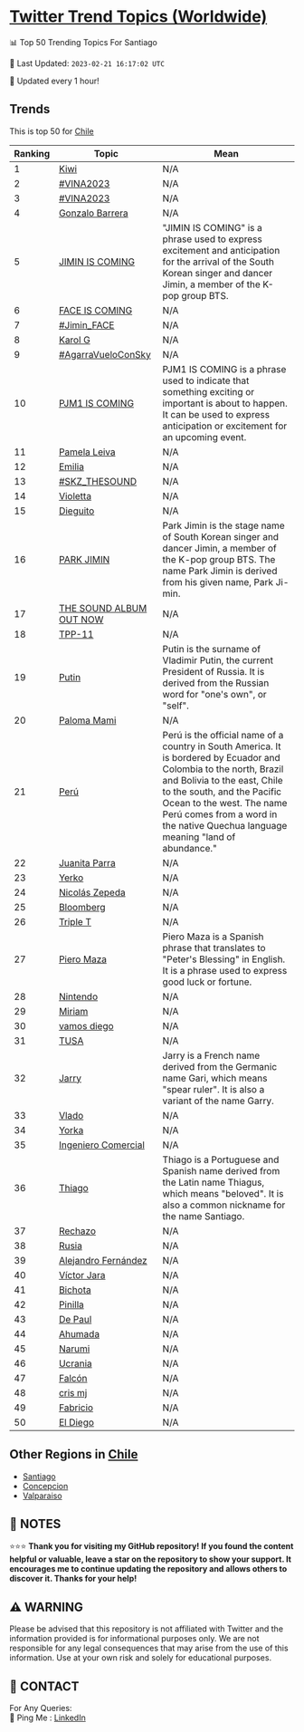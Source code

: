 [Twitter Trend Topics (Worldwide)](https://github.com/ErcinDedeoglu/Twitter-Trend-Topics)
==========


📊 Top 50 Trending Topics For Santiago

📆 Last Updated: `2023-02-21 16:17:02 UTC`

🔧 Updated every 1 hour!


## Trends

This is top 50 for [Chile](</Chile>)

| Ranking | Topic | Mean |
| ------- | ------------ | ------------ |
| 1 | [Kiwi](http://twitter.com/search?q=Kiwi) | N/A |
| 2 | [#VINA2023](http://twitter.com/search?q=%23VINA2023) | N/A |
| 3 | [#VINA2023](http://twitter.com/search?q=%23VINA2023) | N/A |
| 4 | [Gonzalo Barrera](http://twitter.com/search?q=Gonzalo+Barrera) | N/A |
| 5 | [JIMIN IS COMING](http://twitter.com/search?q=JIMIN+IS+COMING) | "JIMIN IS COMING" is a phrase used to express excitement and anticipation for the arrival of the South Korean singer and dancer Jimin, a member of the K-pop group BTS. |
| 6 | [FACE IS COMING](http://twitter.com/search?q=FACE+IS+COMING) | N/A |
| 7 | [#Jimin_FACE](http://twitter.com/search?q=%23Jimin_FACE) | N/A |
| 8 | [Karol G](http://twitter.com/search?q=Karol+G) | N/A |
| 9 | [#AgarraVueloConSky](http://twitter.com/search?q=%23AgarraVueloConSky) | N/A |
| 10 | [PJM1 IS COMING](http://twitter.com/search?q=PJM1+IS+COMING) | PJM1 IS COMING is a phrase used to indicate that something exciting or important is about to happen. It can be used to express anticipation or excitement for an upcoming event. |
| 11 | [Pamela Leiva](http://twitter.com/search?q=Pamela+Leiva) | N/A |
| 12 | [Emilia](http://twitter.com/search?q=Emilia) | N/A |
| 13 | [#SKZ_THESOUND](http://twitter.com/search?q=%23SKZ_THESOUND) | N/A |
| 14 | [Violetta](http://twitter.com/search?q=Violetta) | N/A |
| 15 | [Dieguito](http://twitter.com/search?q=Dieguito) | N/A |
| 16 | [PARK JIMIN](http://twitter.com/search?q=PARK+JIMIN) | Park Jimin is the stage name of South Korean singer and dancer Jimin, a member of the K-pop group BTS. The name Park Jimin is derived from his given name, Park Ji-min. |
| 17 | [THE SOUND ALBUM OUT NOW](http://twitter.com/search?q=THE+SOUND+ALBUM+OUT+NOW) | N/A |
| 18 | [TPP-11](http://twitter.com/search?q=TPP-11) | N/A |
| 19 | [Putin](http://twitter.com/search?q=Putin) | Putin is the surname of Vladimir Putin, the current President of Russia. It is derived from the Russian word for "one's own", or "self". |
| 20 | [Paloma Mami](http://twitter.com/search?q=Paloma+Mami) | N/A |
| 21 | [Perú](http://twitter.com/search?q=Per%c3%ba) | Perú is the official name of a country in South America. It is bordered by Ecuador and Colombia to the north, Brazil and Bolivia to the east, Chile to the south, and the Pacific Ocean to the west. The name Perú comes from a word in the native Quechua language meaning "land of abundance." |
| 22 | [Juanita Parra](http://twitter.com/search?q=Juanita+Parra) | N/A |
| 23 | [Yerko](http://twitter.com/search?q=Yerko) | N/A |
| 24 | [Nicolás Zepeda](http://twitter.com/search?q=Nicol%c3%a1s+Zepeda) | N/A |
| 25 | [Bloomberg](http://twitter.com/search?q=Bloomberg) | N/A |
| 26 | [Triple T](http://twitter.com/search?q=Triple+T) | N/A |
| 27 | [Piero Maza](http://twitter.com/search?q=Piero+Maza) | Piero Maza is a Spanish phrase that translates to "Peter's Blessing" in English. It is a phrase used to express good luck or fortune. |
| 28 | [Nintendo](http://twitter.com/search?q=Nintendo) | N/A |
| 29 | [Miriam](http://twitter.com/search?q=Miriam) | N/A |
| 30 | [vamos diego](http://twitter.com/search?q=vamos+diego) | N/A |
| 31 | [TUSA](http://twitter.com/search?q=TUSA) | N/A |
| 32 | [Jarry](http://twitter.com/search?q=Jarry) | Jarry is a French name derived from the Germanic name Gari, which means "spear ruler". It is also a variant of the name Garry. |
| 33 | [Vlado](http://twitter.com/search?q=Vlado) | N/A |
| 34 | [Yorka](http://twitter.com/search?q=Yorka) | N/A |
| 35 | [Ingeniero Comercial](http://twitter.com/search?q=Ingeniero+Comercial) | N/A |
| 36 | [Thiago](http://twitter.com/search?q=Thiago) | Thiago is a Portuguese and Spanish name derived from the Latin name Thiagus, which means "beloved". It is also a common nickname for the name Santiago. |
| 37 | [Rechazo](http://twitter.com/search?q=Rechazo) | N/A |
| 38 | [Rusia](http://twitter.com/search?q=Rusia) | N/A |
| 39 | [Alejandro Fernández](http://twitter.com/search?q=Alejandro+Fern%c3%a1ndez) | N/A |
| 40 | [Víctor Jara](http://twitter.com/search?q=V%c3%adctor+Jara) | N/A |
| 41 | [Bichota](http://twitter.com/search?q=Bichota) | N/A |
| 42 | [Pinilla](http://twitter.com/search?q=Pinilla) | N/A |
| 43 | [De Paul](http://twitter.com/search?q=De+Paul) | N/A |
| 44 | [Ahumada](http://twitter.com/search?q=Ahumada) | N/A |
| 45 | [Narumi](http://twitter.com/search?q=Narumi) | N/A |
| 46 | [Ucrania](http://twitter.com/search?q=Ucrania) | N/A |
| 47 | [Falcón](http://twitter.com/search?q=Falc%c3%b3n) | N/A |
| 48 | [cris mj](http://twitter.com/search?q=cris+mj) | N/A |
| 49 | [Fabricio](http://twitter.com/search?q=Fabricio) | N/A |
| 50 | [El Diego](http://twitter.com/search?q=El+Diego) | N/A |



## Other Regions in [Chile](</Chile>)

* [Santiago](</Chile/Santiago.md>)
* [Concepcion](</Chile/Concepcion.md>)
* [Valparaiso](</Chile/Valparaiso.md>)



## 📝 NOTES

⭐⭐⭐ **Thank you for visiting my GitHub repository! If you found the content helpful or valuable, leave a star on the repository to show your support. It encourages me to continue updating the repository and allows others to discover it. Thanks for your help!**


## ⚠️ WARNING

Please be advised that this repository is not affiliated with Twitter and the information provided is for informational purposes only. We are not responsible for any legal consequences that may arise from the use of this information. Use at your own risk and solely for educational purposes.


## 📨 CONTACT

 For Any Queries:  
            🏓 Ping Me : [LinkedIn](https://www.linkedin.com/in/ercindedeoglu/)
